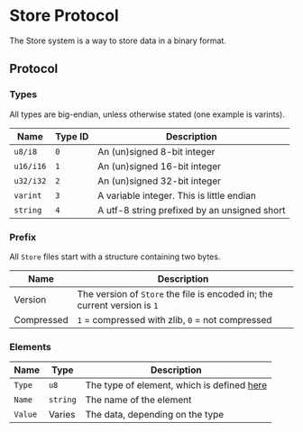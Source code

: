 # Store Protocol

The Store system is a way to store data in a binary format.

## Protocol

### Types

All types are big-endian, unless otherwise stated (one example is varints).

| Name      | Type ID   | Description |
| -         | -         | - |
| `u8/i8`   | `0`       | An (un)signed 8-bit integer |
| `u16/i16` | `1`       | An (un)signed 16-bit integer |
| `u32/i32` | `2`       | An (un)signed 32-bit integer |
| `varint`  | `3`       | A variable integer. This is little endian |
| `string`  | `4`       | A utf-8 string prefixed by an unsigned short |

### Prefix

All `Store` files start with a structure containing two bytes.

| Name | Description |
| - | - |
| Version | The version of `Store` the file is encoded in; the current version is `1` |
| Compressed | `1` = compressed with zlib, `0` = not compressed |

### Elements

| Name | Type | Description |
| - | - | - |
| `Type` | `u8` | The type of element, which is defined [here](#types) |
| `Name` | `string` | The name of the element |
| `Value` | Varies | The data, depending on the type |
